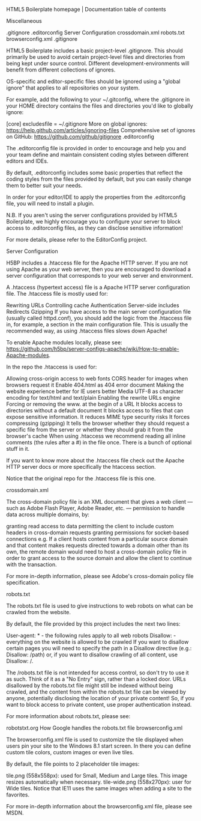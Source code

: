 HTML5 Boilerplate homepage | Documentation table of contents

Miscellaneous

.gitignore
.editorconfig
Server Configuration
crossdomain.xml
robots.txt
browserconfig.xml
.gitignore

HTML5 Boilerplate includes a basic project-level .gitignore. This should primarily be used to avoid certain project-level files and directories from being kept under source control. Different development-environments will benefit from different collections of ignores.

OS-specific and editor-specific files should be ignored using a "global ignore" that applies to all repositories on your system.

For example, add the following to your ~/.gitconfig, where the .gitignore in your HOME directory contains the files and directories you'd like to globally ignore:

[core]
    excludesfile = ~/.gitignore
More on global ignores: https://help.github.com/articles/ignoring-files
Comprehensive set of ignores on GitHub: https://github.com/github/gitignore
.editorconfig

The .editorconfig file is provided in order to encourage and help you and your team define and maintain consistent coding styles between different editors and IDEs.

By default, .editorconfig includes some basic properties that reflect the coding styles from the files provided by default, but you can easily change them to better suit your needs.

In order for your editor/IDE to apply the properties from the .editorconfig file, you will need to install a plugin.

N.B. If you aren't using the server configurations provided by HTML5 Boilerplate, we highly encourage you to configure your server to block access to .editorconfig files, as they can disclose sensitive information!

For more details, please refer to the EditorConfig project.

Server Configuration

H5BP includes a .htaccess file for the Apache HTTP server. If you are not using Apache as your web server, then you are encouraged to download a server configuration that corresponds to your web server and environment.

A .htaccess (hypertext access) file is a Apache HTTP server configuration file. The .htaccess file is mostly used for:

Rewriting URLs
Controlling cache
Authentication
Server-side includes
Redirects
Gzipping
If you have access to the main server configuration file (usually called httpd.conf), you should add the logic from the .htaccess file in, for example, a section in the main configuration file. This is usually the recommended way, as using .htaccess files slows down Apache!

To enable Apache modules locally, please see: https://github.com/h5bp/server-configs-apache/wiki/How-to-enable-Apache-modules.

In the repo the .htaccess is used for:

Allowing cross-origin access to web fonts
CORS header for images when browsers request it
Enable 404.html as 404 error document
Making the website experience better for IE users better
Media UTF-8 as character encoding for text/html and text/plain
Enabling the rewrite URLs engine
Forcing or removing the www. at the begin of a URL
It blocks access to directories without a default document
It blocks access to files that can expose sensitive information.
It reduces MIME type security risks
It forces compressing (gzipping)
It tells the browser whether they should request a specific file from the server or whether they should grab it from the browser's cache
When using .htaccess we recommend reading all inline comments (the rules after a #) in the file once. There is a bunch of optional stuff in it.

If you want to know more about the .htaccess file check out the Apache HTTP server docs or more specifically the htaccess section.

Notice that the original repo for the .htaccess file is this one.

crossdomain.xml

The cross-domain policy file is an XML document that gives a web client — such as Adobe Flash Player, Adobe Reader, etc. — permission to handle data across multiple domains, by:

granting read access to data
permitting the client to include custom headers in cross-domain requests
granting permissions for socket-based connections
e.g. If a client hosts content from a particular source domain and that content makes requests directed towards a domain other than its own, the remote domain would need to host a cross-domain policy file in order to grant access to the source domain and allow the client to continue with the transaction.

For more in-depth information, please see Adobe's cross-domain policy file specification.

robots.txt

The robots.txt file is used to give instructions to web robots on what can be crawled from the website.

By default, the file provided by this project includes the next two lines:

User-agent: * - the following rules apply to all web robots
Disallow: - everything on the website is allowed to be crawled
If you want to disallow certain pages you will need to specify the path in a Disallow directive (e.g.: Disallow: /path) or, if you want to disallow crawling of all content, use Disallow: /.

The /robots.txt file is not intended for access control, so don't try to use it as such. Think of it as a "No Entry" sign, rather than a locked door. URLs disallowed by the robots.txt file might still be indexed without being crawled, and the content from within the robots.txt file can be viewed by anyone, potentially disclosing the location of your private content! So, if you want to block access to private content, use proper authentication instead.

For more information about robots.txt, please see:

robotstxt.org
How Google handles the robots.txt file
browserconfig.xml

The browserconfig.xml file is used to customize the tile displayed when users pin your site to the Windows 8.1 start screen. In there you can define custom tile colors, custom images or even live tiles.

By default, the file points to 2 placeholder tile images:

tile.png (558x558px): used for Small, Medium and Large tiles. This image resizes automatically when necessary.
tile-wide.png (558x270px): user for Wide tiles.
Notice that IE11 uses the same images when adding a site to the favorites.

For more in-depth information about the browserconfig.xml file, please see MSDN.
